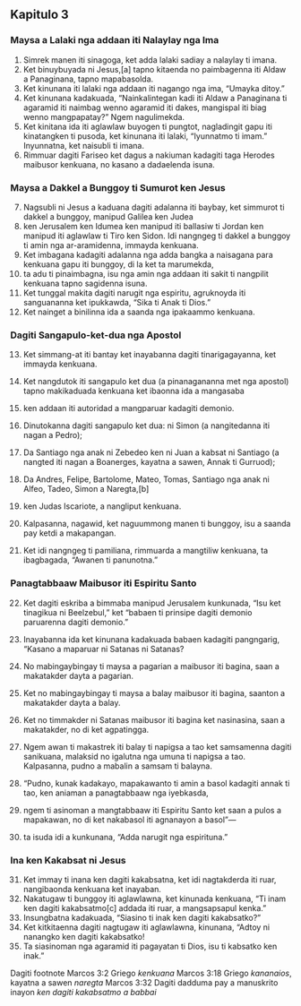 Kapitulo 3
----------

### Maysa a Lalaki nga addaan iti Nalaylay nga Ima

1. Simrek manen iti sinagoga, ket adda lalaki sadiay a nalaylay ti imana.
2. Ket binuybuyada ni Jesus,[a] tapno kitaenda no paimbagenna iti Aldaw a Panaginana, tapno mapabasolda.
3. Ket kinunana iti lalaki nga addaan iti nagango nga ima, “Umayka ditoy.”
4. Ket kinunana kadakuada, “Nainkalintegan kadi iti Aldaw a Panaginana ti agaramid iti naimbag wenno agaramid iti dakes, mangispal iti biag wenno mangpapatay?” Ngem nagulimekda.
5. Ket kinitana ida iti aglawlaw buyogen ti pungtot, nagladingit gapu iti kinatangken ti pusoda, ket kinunana iti lalaki, “Iyunnatmo ti imam.” Inyunnatna, ket naisubli ti imana.
6. Rimmuar dagiti Fariseo ket dagus a nakiuman kadagiti taga Herodes maibusor kenkuana, no kasano a dadaelenda isuna.

### Maysa a Dakkel a Bunggoy ti Sumurot ken Jesus

7. Nagsubli ni Jesus a kaduana dagiti adalanna iti baybay, ket simmurot ti dakkel a bunggoy, manipud Galilea ken Judea
8. ken Jerusalem ken Idumea ken manipud iti ballasiw ti Jordan ken manipud iti aglawlaw ti Tiro ken Sidon. Idi nangngeg ti dakkel a bunggoy ti amin nga ar-aramidenna, immayda kenkuana.
9. Ket imbagana kadagiti adalanna nga adda bangka a naisagana para kenkuana gapu iti bunggoy, di la ket ta marumekda,
10. ta adu ti pinaimbagna, isu nga amin nga addaan iti sakit ti nangpilit kenkuana tapno sagidenna isuna.
11. Ket tunggal makita dagiti narugit nga espiritu, agruknoyda iti sanguananna ket ipukkawda, “Sika ti Anak ti Dios.”
12. Ket nainget a binilinna ida a saanda nga ipakaammo kenkuana.

### Dagiti Sangapulo-ket-dua nga Apostol

13. Ket simmang-at iti bantay ket inayabanna dagiti tinarigagayanna, ket immayda kenkuana.
14. Ket nangdutok iti sangapulo ket dua (a pinanagananna met nga apostol) tapno makikaduada kenkuana ket ibaonna ida a mangasaba
15. ken addaan iti autoridad a mangparuar kadagiti demonio.
16. Dinutokanna dagiti sangapulo ket dua: ni Simon (a nangitedanna iti nagan a Pedro);
17. Da Santiago nga anak ni Zebedeo ken ni Juan a kabsat ni Santiago (a nangted iti nagan a Boanerges, kayatna a sawen, Annak ti Gurruod);
18. Da Andres, Felipe, Bartolome, Mateo, Tomas, Santiago nga anak ni Alfeo, Tadeo, Simon a Naregta,[b]
19. ken Judas Iscariote, a nangliput kenkuana.

20. Kalpasanna, nagawid, ket naguummong manen ti bunggoy, isu a saanda pay ketdi a makapangan.
21. Ket idi nangngeg ti pamiliana, rimmuarda a mangtiliw kenkuana, ta ibagbagada, “Awanen ti panunotna.”

### Panagtabbaaw Maibusor iti Espiritu Santo

22. Ket dagiti eskriba a bimmaba manipud Jerusalem kunkunada, “Isu ket tinagikua ni Beelzebul,” ket “babaen ti prinsipe dagiti demonio paruarenna dagiti demonio.”
23. Inayabanna ida ket kinunana kadakuada babaen kadagiti pangngarig, “Kasano a maparuar ni Satanas ni Satanas?
24. No mabingaybingay ti maysa a pagarian a maibusor iti bagina, saan a makatakder dayta a pagarian.
25. Ket no mabingaybingay ti maysa a balay maibusor iti bagina, saanton a makatakder dayta a balay.
26. Ket no timmakder ni Satanas maibusor iti bagina ket nasinasina, saan a makatakder, no di ket agpatingga.
27. Ngem awan ti makastrek iti balay ti napigsa a tao ket samsamenna dagiti sanikuana, malaksid no igalutna nga umuna ti napigsa a tao. Kalpasanna, pudno a mabalin a samsam ti balayna.

28. “Pudno, kunak kadakayo, mapakawanto ti amin a basol kadagiti annak ti tao, ken aniaman a panagtabbaaw nga iyebkasda,
29. ngem ti asinoman a mangtabbaaw iti Espiritu Santo ket saan a pulos a mapakawan, no di ket nakabasol iti agnanayon a basol”—
30. ta isuda idi a kunkunana, “Adda narugit nga espirituna.”

### Ina ken Kakabsat ni Jesus

31. Ket immay ti inana ken dagiti kakabsatna, ket idi nagtakderda iti ruar, nangibaonda kenkuana ket inayaban.
32. Nakatugaw ti bunggoy iti aglawlawna, ket kinunada kenkuana, “Ti inam ken dagiti kakabsatmo[c] addada iti ruar, a mangsapsapul kenka.”
33. Insungbatna kadakuada, “Siasino ti inak ken dagiti kakabsatko?”
34. Ket kitkitaenna dagiti nagtugaw iti aglawlawna, kinunana, “Adtoy ni nanangko ken dagiti kakabsatko!
35. Ta siasinoman nga agaramid iti pagayatan ti Dios, isu ti kabsatko ken inak.”

Dagiti footnote
Marcos 3:2 Griego *kenkuana*
Marcos 3:18 Griego *kananaios*, kayatna a sawen *naregta*
Marcos 3:32 Dagiti dadduma pay a manuskrito inayon *ken dagiti kakabsatmo a babbai*